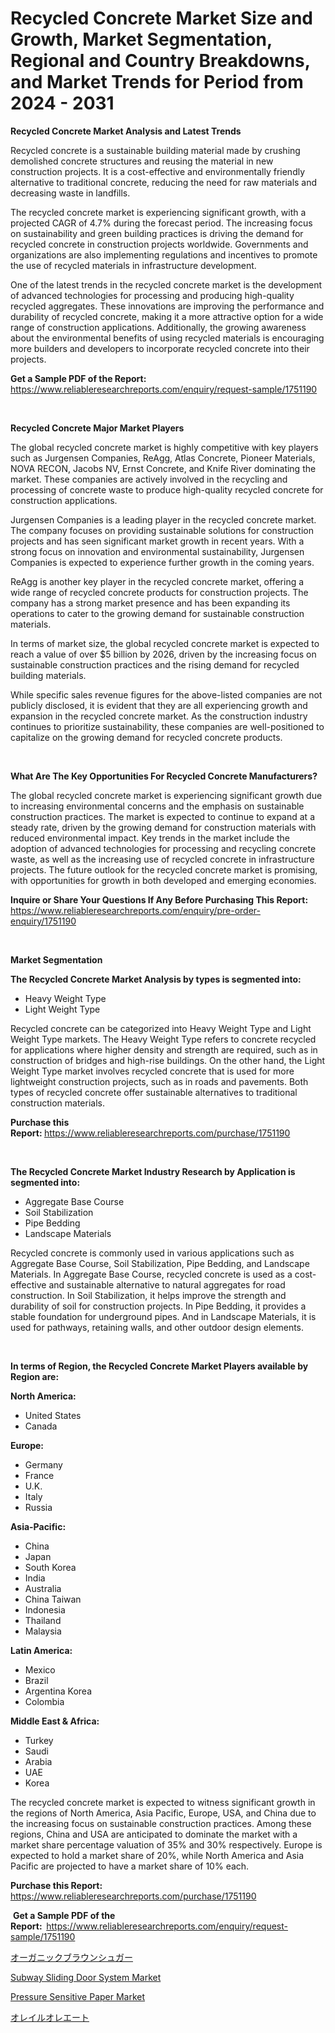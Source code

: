 <p><h1>Recycled Concrete Market Size and Growth, Market Segmentation, Regional and Country Breakdowns, and Market Trends for Period from 2024 -  2031</h1></p><p><strong>Recycled Concrete Market Analysis and Latest Trends</strong></p>
<p><p>Recycled concrete is a sustainable building material made by crushing demolished concrete structures and reusing the material in new construction projects. It is a cost-effective and environmentally friendly alternative to traditional concrete, reducing the need for raw materials and decreasing waste in landfills.</p><p>The recycled concrete market is experiencing significant growth, with a projected CAGR of 4.7% during the forecast period. The increasing focus on sustainability and green building practices is driving the demand for recycled concrete in construction projects worldwide. Governments and organizations are also implementing regulations and incentives to promote the use of recycled materials in infrastructure development.</p><p>One of the latest trends in the recycled concrete market is the development of advanced technologies for processing and producing high-quality recycled aggregates. These innovations are improving the performance and durability of recycled concrete, making it a more attractive option for a wide range of construction applications. Additionally, the growing awareness about the environmental benefits of using recycled materials is encouraging more builders and developers to incorporate recycled concrete into their projects.</p></p>
<p><strong>Get a Sample PDF of the Report:&nbsp;</strong> <a href="https://www.reliableresearchreports.com/enquiry/request-sample/1751190">https://www.reliableresearchreports.com/enquiry/request-sample/1751190</a></p>
<p>&nbsp;</p>
<p><strong>Recycled Concrete Major Market Players</strong></p>
<p><p>The global recycled concrete market is highly competitive with key players such as Jurgensen Companies, ReAgg, Atlas Concrete, Pioneer Materials, NOVA RECON, Jacobs NV, Ernst Concrete, and Knife River dominating the market. These companies are actively involved in the recycling and processing of concrete waste to produce high-quality recycled concrete for construction applications.</p><p>Jurgensen Companies is a leading player in the recycled concrete market. The company focuses on providing sustainable solutions for construction projects and has seen significant market growth in recent years. With a strong focus on innovation and environmental sustainability, Jurgensen Companies is expected to experience further growth in the coming years.</p><p>ReAgg is another key player in the recycled concrete market, offering a wide range of recycled concrete products for construction projects. The company has a strong market presence and has been expanding its operations to cater to the growing demand for sustainable construction materials.</p><p>In terms of market size, the global recycled concrete market is expected to reach a value of over $5 billion by 2026, driven by the increasing focus on sustainable construction practices and the rising demand for recycled building materials.</p><p>While specific sales revenue figures for the above-listed companies are not publicly disclosed, it is evident that they are all experiencing growth and expansion in the recycled concrete market. As the construction industry continues to prioritize sustainability, these companies are well-positioned to capitalize on the growing demand for recycled concrete products.</p></p>
<p>&nbsp;</p>
<p><strong>What Are The Key Opportunities For Recycled Concrete Manufacturers?</strong></p>
<p><p>The global recycled concrete market is experiencing significant growth due to increasing environmental concerns and the emphasis on sustainable construction practices. The market is expected to continue to expand at a steady rate, driven by the growing demand for construction materials with reduced environmental impact. Key trends in the market include the adoption of advanced technologies for processing and recycling concrete waste, as well as the increasing use of recycled concrete in infrastructure projects. The future outlook for the recycled concrete market is promising, with opportunities for growth in both developed and emerging economies.</p></p>
<p><strong>Inquire or Share Your Questions If Any Before Purchasing This Report:</strong> <a href="https://www.reliableresearchreports.com/enquiry/pre-order-enquiry/1751190">https://www.reliableresearchreports.com/enquiry/pre-order-enquiry/1751190</a></p>
<p>&nbsp;</p>
<p><strong>Market Segmentation</strong></p>
<p><strong>The Recycled Concrete Market Analysis by types is segmented into:</strong></p>
<p><ul><li>Heavy Weight Type</li><li>Light Weight Type</li></ul></p>
<p><p>Recycled concrete can be categorized into Heavy Weight Type and Light Weight Type markets. The Heavy Weight Type refers to concrete recycled for applications where higher density and strength are required, such as in construction of bridges and high-rise buildings. On the other hand, the Light Weight Type market involves recycled concrete that is used for more lightweight construction projects, such as in roads and pavements. Both types of recycled concrete offer sustainable alternatives to traditional construction materials.</p></p>
<p><strong>Purchase this Report:&nbsp;</strong><a href="https://www.reliableresearchreports.com/purchase/1751190">https://www.reliableresearchreports.com/purchase/1751190</a></p>
<p>&nbsp;</p>
<p><strong>The Recycled Concrete Market Industry Research by Application is segmented into:</strong></p>
<p><ul><li>Aggregate Base Course</li><li>Soil Stabilization</li><li>Pipe Bedding</li><li>Landscape Materials</li></ul></p>
<p><p>Recycled concrete is commonly used in various applications such as Aggregate Base Course, Soil Stabilization, Pipe Bedding, and Landscape Materials. In Aggregate Base Course, recycled concrete is used as a cost-effective and sustainable alternative to natural aggregates for road construction. In Soil Stabilization, it helps improve the strength and durability of soil for construction projects. In Pipe Bedding, it provides a stable foundation for underground pipes. And in Landscape Materials, it is used for pathways, retaining walls, and other outdoor design elements.</p></p>
<p>&nbsp;</p>
<p><strong>In terms of Region, the Recycled Concrete Market Players available by Region are:</strong></p>
<p>
    <p> <strong> North America: </strong>
        <ul>
            <li>United States</li>
            <li>Canada</li>
        </ul>
        </p> 
    <p> <strong> Europe: </strong>
        <ul>
            <li>Germany</li>
            <li>France</li>
            <li>U.K.</li>
            <li>Italy</li>
            <li>Russia</li>
        </ul>
        </p> 
    <p> <strong> Asia-Pacific: </strong>
        <ul>
            <li>China</li>
            <li>Japan</li>
            <li>South Korea</li>
            <li>India</li>
            <li>Australia</li>
            <li>China Taiwan</li>
            <li>Indonesia</li>
            <li>Thailand</li>
            <li>Malaysia</li>
        </ul>
        </p> 
    <p> <strong> Latin America: </strong>
        <ul>
            <li>Mexico</li>
            <li>Brazil</li>
            <li>Argentina Korea</li>
            <li>Colombia</li>
        </ul>
        </p> 
    <p> <strong> Middle East & Africa: </strong>
        <ul>
            <li>Turkey</li>
            <li>Saudi</li>
            <li>Arabia</li>
            <li>UAE</li>
            <li>Korea</li>
        </ul>
    </p>
    </p>
<p><p>The recycled concrete market is expected to witness significant growth in the regions of North America, Asia Pacific, Europe, USA, and China due to the increasing focus on sustainable construction practices. Among these regions, China and USA are anticipated to dominate the market with a market share percentage valuation of 35% and 30% respectively. Europe is expected to hold a market share of 20%, while North America and Asia Pacific are projected to have a market share of 10% each.</p></p>
<p><strong>Purchase this Report: </strong><a href="https://www.reliableresearchreports.com/purchase/1751190">https://www.reliableresearchreports.com/purchase/1751190</a></p>
<p>&nbsp;<strong>Get a Sample PDF of the Report:&nbsp;&nbsp;</strong><a href="https://www.reliableresearchreports.com/enquiry/request-sample/1751190">https://www.reliableresearchreports.com/enquiry/request-sample/1751190</a></p>
<p><strong></strong></p>
<p><p><a href="https://github.com/mcbeesbxa270/Market-Research-Report-List-1/blob/main/5205018191280.md">オーガニックブラウンシュガー</a></p><p><a href="https://issuu.com/reportprime-2/docs/subway-sliding-door-system-market-size-2030.pptx">Subway Sliding Door System Market</a></p><p><a href="https://issuu.com/reportprime-2/docs/pressure-sensitive-paper-market-size-2030.pptx">Pressure Sensitive Paper Market</a></p><p><a href="https://github.com/ksxzwxabcuynh011/Market-Research-Report-List-1/blob/main/2870150191279.md">オレイルオレエート</a></p></p>